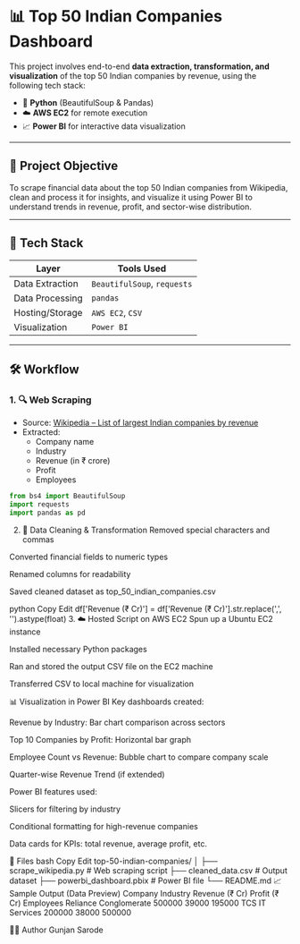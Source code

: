 # 📊 Top 50 Indian Companies Dashboard

This project involves end-to-end **data extraction, transformation, and visualization** of the top 50 Indian companies by revenue, using the following tech stack:

- 🧠 **Python** (BeautifulSoup & Pandas)
- ☁️ **AWS EC2** for remote execution
- 📈 **Power BI** for interactive data visualization

---

## 📌 Project Objective

To scrape financial data about the top 50 Indian companies from Wikipedia, clean and process it for insights, and visualize it using Power BI to understand trends in revenue, profit, and sector-wise distribution.

---

## 🧱 Tech Stack

| Layer            | Tools Used            |
|------------------|------------------------|
| Data Extraction  | `BeautifulSoup`, `requests` |
| Data Processing  | `pandas`               |
| Hosting/Storage  | `AWS EC2`, `CSV`       |
| Visualization    | `Power BI`             |

---

## 🛠️ Workflow

### 1. 🔍 Web Scraping

- Source: [Wikipedia – List of largest Indian companies by revenue](https://en.wikipedia.org/wiki/List_of_largest_Indian_companies_by_revenue)
- Extracted:
  - Company name
  - Industry
  - Revenue (in ₹ crore)
  - Profit
  - Employees

```python
from bs4 import BeautifulSoup
import requests
import pandas as pd
```
2. 🧹 Data Cleaning & Transformation
Removed special characters and commas

Converted financial fields to numeric types

Renamed columns for readability

Saved cleaned dataset as top_50_indian_companies.csv

python
Copy
Edit
df['Revenue (₹ Cr)'] = df['Revenue (₹ Cr)'].str.replace(',', '').astype(float)
3. ☁️ Hosted Script on AWS EC2
Spun up a Ubuntu EC2 instance

Installed necessary Python packages

Ran and stored the output CSV file on the EC2 machine

Transferred CSV to local machine for visualization

📊 Visualization in Power BI
Key dashboards created:

Revenue by Industry: Bar chart comparison across sectors

Top 10 Companies by Profit: Horizontal bar graph

Employee Count vs Revenue: Bubble chart to compare company scale

Quarter-wise Revenue Trend (if extended)

Power BI features used:

Slicers for filtering by industry

Conditional formatting for high-revenue companies

Data cards for KPIs: total revenue, average profit, etc.

📁 Files
bash
Copy
Edit
top-50-indian-companies/
│
├── scrape_wikipedia.py       # Web scraping script
├── cleaned_data.csv          # Output dataset
├── powerbi_dashboard.pbix    # Power BI file
└── README.md
📈 Sample Output (Data Preview)
Company	Industry	Revenue (₹ Cr)	Profit (₹ Cr)	Employees
Reliance	Conglomerate	500000	39000	195000
TCS	IT Services	200000	38000	500000

👨‍💻 Author
Gunjan Sarode
